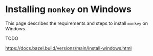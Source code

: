 # Installing `monkey` on Windows

This page describes the requirements and steps to install `monkey` on Windows.

TODO

https://docs.bazel.build/versions/main/install-windows.html
